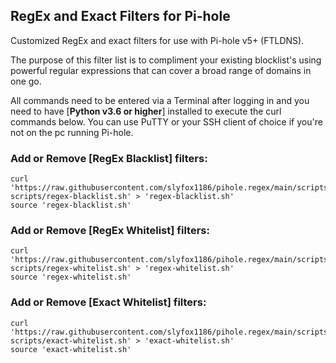 ## RegEx and Exact Filters for Pi-hole
Customized RegEx and exact filters for use with Pi-hole v5+ (FTLDNS).

The purpose of this filter list is to compliment your existing blocklist's using powerful regular expressions that can cover a broad range of domains in one go.

All commands need to be entered via a Terminal after logging in and you need to have [**Python v3.6 or higher**] installed to execute the curl commands below. You can use PuTTY or your SSH client of choice if you're not on the pc running Pi-hole.

### Add or Remove [RegEx Blacklist] filters:
```
curl 'https://raw.githubusercontent.com/slyfox1186/pihole.regex/main/scripts/shell-scripts/regex-blacklist.sh' > 'regex-blacklist.sh'
source 'regex-blacklist.sh'
```

### Add or Remove [RegEx Whitelist] filters:
```
curl 'https://raw.githubusercontent.com/slyfox1186/pihole.regex/main/scripts/shell-scripts/regex-whitelist.sh' > 'regex-whitelist.sh'
source 'regex-whitelist.sh'
```

### Add or Remove [Exact Whitelist] filters:
```
curl 'https://raw.githubusercontent.com/slyfox1186/pihole.regex/main/scripts/shell-scripts/exact-whitelist.sh' > 'exact-whitelist.sh'
source 'exact-whitelist.sh'
```
